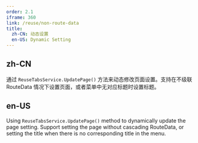 ```yaml
---
order: 2.1
iframe: 360
link: /reuse/non-route-data
title:
  zh-CN: 动态设置
  en-US: Dynamic Setting
---
```


## zh-CN

通过 `ReuseTabsService.UpdatePage()` 方法来动态修改页面设置。支持在不级联 RouteData 情况下设置页面，或者菜单中无对应标题时设置标题。

## en-US

Using `ReuseTabsService.UpdatePage()` method to dynamically update the page setting. Support setting the page without cascading RouteData, or setting the title when there is no corresponding title in the menu.
